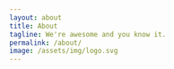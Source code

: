 ```yaml
---
layout: about
title: About
tagline: We're awesome and you know it.
permalink: /about/
image: /assets/img/logo.svg
---
```

